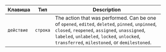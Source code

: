 | Клавиша    | Тип      | Description                                                                                                                                                                                                                                      |
| ---------- | -------- | ------------------------------------------------------------------------------------------------------------------------------------------------------------------------------------------------------------------------------------------------ |
| `действие` | `строка` | The action that was performed. Can be one of `opened`, `edited`, `deleted`, `pinned`, `unpinned`, `closed`, `reopened`, `assigned`, `unassigned`, `labeled`, `unlabeled`, `locked`, `unlocked`,  `transferred`, `milestoned`, or `demilestoned`. |